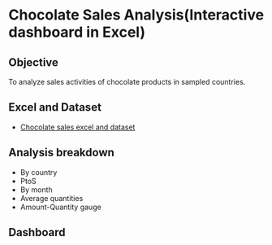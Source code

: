 # Chocolate Sales Analysis(Interactive dashboard in Excel)
## Objective
To analyze sales activities of chocolate products in sampled countries.

## Excel and Dataset
- <a href="https://github.com/ume-okechukwu-ochomma/Chocolate-Sales-/blob/main/Chocolate%20Sales.xlsx">Chocolate sales excel and dataset</a>

## Analysis breakdown
- By country
- PtoS
- By month
- Average quantities
- Amount-Quantity gauge

## Dashboard
